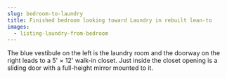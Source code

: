 ```yaml
---
slug: bedroom-to-laundry
title: Finished bedroom looking toward Laundry in rebuilt lean-to
images:
  - listing-laundry-from-bedroom
---
```

The blue vestibule on the left is the laundry room and the doorway on the right leads to a 5' × 12' walk-in closet. Just inside the closet opening is a sliding door with a full-height mirror mounted to it.
